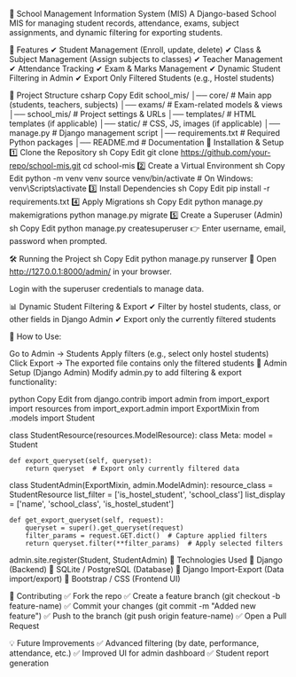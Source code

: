 🏫 School Management Information System (MIS)
A Django-based School MIS for managing student records, attendance, exams, subject assignments, and dynamic filtering for exporting students.

🚀 Features
✔ Student Management (Enroll, update, delete)
✔ Class & Subject Management (Assign subjects to classes)
✔ Teacher Management
✔ Attendance Tracking
✔ Exam & Marks Management
✔ Dynamic Student Filtering in Admin
✔ Export Only Filtered Students (e.g., Hostel students)

📂 Project Structure
csharp
Copy
Edit
school_mis/
│── core/                     # Main app (students, teachers, subjects)
│── exams/                    # Exam-related models & views
│── school_mis/               # Project settings & URLs
│── templates/                # HTML templates (if applicable)
│── static/                   # CSS, JS, images (if applicable)
│── manage.py                 # Django management script
│── requirements.txt          # Required Python packages
│── README.md                 # Documentation
🔧 Installation & Setup
1️⃣ Clone the Repository
sh
Copy
Edit
git clone https://github.com/your-repo/school-mis.git
cd school-mis
2️⃣ Create a Virtual Environment
sh
Copy
Edit
python -m venv venv
source venv/bin/activate  # On Windows: venv\Scripts\activate
3️⃣ Install Dependencies
sh
Copy
Edit
pip install -r requirements.txt
4️⃣ Apply Migrations
sh
Copy
Edit
python manage.py makemigrations
python manage.py migrate
5️⃣ Create a Superuser (Admin)
sh
Copy
Edit
python manage.py createsuperuser
👉 Enter username, email, password when prompted.

🛠 Running the Project
sh
Copy
Edit
python manage.py runserver
🔗 Open http://127.0.0.1:8000/admin/ in your browser.

Login with the superuser credentials to manage data.

📊 Dynamic Student Filtering & Export
✔ Filter by hostel students, class, or other fields in Django Admin
✔ Export only the currently filtered students

🔹 How to Use:

Go to Admin → Students
Apply filters (e.g., select only hostel students)
Click Export → The exported file contains only the filtered students
📝 Admin Setup (Django Admin)
Modify admin.py to add filtering & export functionality:

python
Copy
Edit
from django.contrib import admin
from import_export import resources
from import_export.admin import ExportMixin
from .models import Student

class StudentResource(resources.ModelResource):
    class Meta:
        model = Student

    def export_queryset(self, queryset):
        return queryset  # Export only currently filtered data

class StudentAdmin(ExportMixin, admin.ModelAdmin):
    resource_class = StudentResource
    list_filter = ['is_hostel_student', 'school_class']
    list_display = ['name', 'school_class', 'is_hostel_student']

    def get_export_queryset(self, request):
        queryset = super().get_queryset(request)
        filter_params = request.GET.dict()  # Capture applied filters
        return queryset.filter(**filter_params)  # Apply selected filters

admin.site.register(Student, StudentAdmin)
📌 Technologies Used
🔹 Django (Backend)
🔹 SQLite / PostgreSQL (Database)
🔹 Django Import-Export (Data import/export)
🔹 Bootstrap / CSS (Frontend UI)

📢 Contributing
✅ Fork the repo
✅ Create a feature branch (git checkout -b feature-name)
✅ Commit your changes (git commit -m "Added new feature")
✅ Push to the branch (git push origin feature-name)
✅ Open a Pull Request

💡 Future Improvements
✅ Advanced filtering (by date, performance, attendance, etc.)
✅ Improved UI for admin dashboard
✅ Student report generation